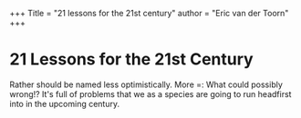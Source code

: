 +++
Title = "21 lessons for the 21st century"
author = "Eric van der Toorn"
+++


# 21 Lessons for the 21st Century

Rather should be named less optimistically. More =: What could possibly wrong!?
It's full of problems that we as a species are going to run headfirst into in the upcoming century.